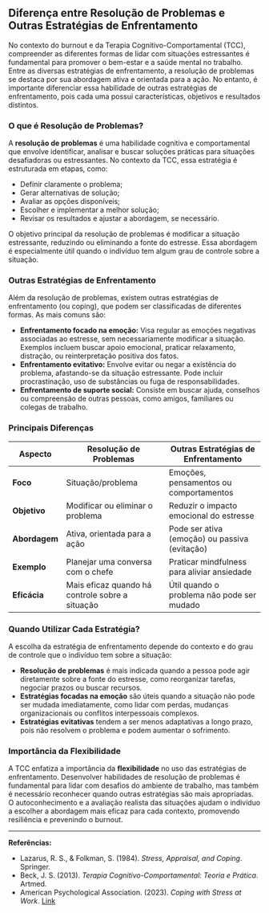 
## Diferença entre Resolução de Problemas e Outras Estratégias de Enfrentamento

No contexto do burnout e da Terapia Cognitivo-Comportamental (TCC), compreender as diferentes formas de lidar com situações estressantes é fundamental para promover o bem-estar e a saúde mental no trabalho. Entre as diversas estratégias de enfrentamento, a resolução de problemas se destaca por sua abordagem ativa e orientada para a ação. No entanto, é importante diferenciar essa habilidade de outras estratégias de enfrentamento, pois cada uma possui características, objetivos e resultados distintos.

### O que é Resolução de Problemas?

A **resolução de problemas** é uma habilidade cognitiva e comportamental que envolve identificar, analisar e buscar soluções práticas para situações desafiadoras ou estressantes. No contexto da TCC, essa estratégia é estruturada em etapas, como:

- Definir claramente o problema;
- Gerar alternativas de solução;
- Avaliar as opções disponíveis;
- Escolher e implementar a melhor solução;
- Revisar os resultados e ajustar a abordagem, se necessário.

O objetivo principal da resolução de problemas é modificar a situação estressante, reduzindo ou eliminando a fonte do estresse. Essa abordagem é especialmente útil quando o indivíduo tem algum grau de controle sobre a situação.

### Outras Estratégias de Enfrentamento

Além da resolução de problemas, existem outras estratégias de enfrentamento (ou coping), que podem ser classificadas de diferentes formas. As mais comuns são:

- **Enfrentamento focado na emoção:** Visa regular as emoções negativas associadas ao estresse, sem necessariamente modificar a situação. Exemplos incluem buscar apoio emocional, praticar relaxamento, distração, ou reinterpretação positiva dos fatos.
- **Enfrentamento evitativo:** Envolve evitar ou negar a existência do problema, afastando-se da situação estressante. Pode incluir procrastinação, uso de substâncias ou fuga de responsabilidades.
- **Enfrentamento de suporte social:** Consiste em buscar ajuda, conselhos ou compreensão de outras pessoas, como amigos, familiares ou colegas de trabalho.

### Principais Diferenças

| Aspecto                        | Resolução de Problemas                | Outras Estratégias de Enfrentamento         |
|--------------------------------|---------------------------------------|---------------------------------------------|
| **Foco**                       | Situação/problema                     | Emoções, pensamentos ou comportamentos      |
| **Objetivo**                   | Modificar ou eliminar o problema      | Reduzir o impacto emocional do estresse     |
| **Abordagem**                  | Ativa, orientada para a ação          | Pode ser ativa (emoção) ou passiva (evitação)|
| **Exemplo**                    | Planejar uma conversa com o chefe     | Praticar mindfulness para aliviar ansiedade |
| **Eficácia**                   | Mais eficaz quando há controle sobre a situação | Útil quando o problema não pode ser mudado  |

### Quando Utilizar Cada Estratégia?

A escolha da estratégia de enfrentamento depende do contexto e do grau de controle que o indivíduo tem sobre a situação:

- **Resolução de problemas** é mais indicada quando a pessoa pode agir diretamente sobre a fonte do estresse, como reorganizar tarefas, negociar prazos ou buscar recursos.
- **Estratégias focadas na emoção** são úteis quando a situação não pode ser mudada imediatamente, como lidar com perdas, mudanças organizacionais ou conflitos interpessoais complexos.
- **Estratégias evitativas** tendem a ser menos adaptativas a longo prazo, pois não resolvem o problema e podem aumentar o sofrimento.

### Importância da Flexibilidade

A TCC enfatiza a importância da **flexibilidade** no uso das estratégias de enfrentamento. Desenvolver habilidades de resolução de problemas é fundamental para lidar com desafios do ambiente de trabalho, mas também é necessário reconhecer quando outras estratégias são mais apropriadas. O autoconhecimento e a avaliação realista das situações ajudam o indivíduo a escolher a abordagem mais eficaz para cada contexto, promovendo resiliência e prevenindo o burnout.

---

**Referências:**

- Lazarus, R. S., & Folkman, S. (1984). *Stress, Appraisal, and Coping*. Springer.
- Beck, J. S. (2013). *Terapia Cognitivo-Comportamental: Teoria e Prática*. Artmed.
- American Psychological Association. (2023). *Coping with Stress at Work*. [Link](https://www.apa.org/topics/stress/work)
```
